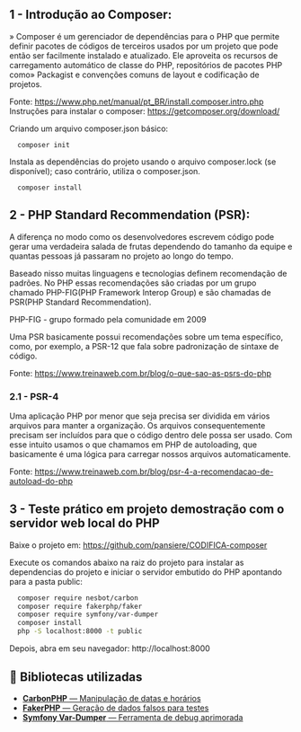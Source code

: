## 1 - Introdução ao Composer:

» Composer é um gerenciador de dependências para o PHP que permite definir pacotes de códigos de terceiros usados por um
projeto que pode então ser facilmente instalado e atualizado. Ele aproveita os recursos de carregamento automático de
classe do PHP, repositórios de pacotes PHP como» Packagist e convenções comuns de layout e codificação de projetos.

Fonte: https://www.php.net/manual/pt_BR/install.composer.intro.php  
Instruções para instalar o composer: https://getcomposer.org/download/

Criando um arquivo composer.json básico:

```BAS
  composer init
```

Instala as dependências do projeto usando o arquivo composer.lock (se disponível); caso contrário, utiliza o
composer.json.

```BAS
  composer install
```

## 2 - PHP Standard Recommendation (PSR):

A diferença no modo como os desenvolvedores escrevem código pode gerar uma verdadeira salada de frutas dependendo do
tamanho da equipe e quantas pessoas já passaram no projeto ao longo do tempo.

Baseado nisso muitas linguagens e tecnologias definem recomendação de padrões. No PHP essas recomendações são criadas
por um grupo chamado PHP-FIG(PHP Framework Interop Group) e são chamadas de PSR(PHP Standard Recommendation).

PHP-FIG - grupo formado pela comunidade em 2009

Uma PSR basicamente possui recomendações sobre um tema específico, como, por exemplo,
a PSR-12 que fala sobre padronização de sintaxe de código.

Fonte: https://www.treinaweb.com.br/blog/o-que-sao-as-psrs-do-php

### 2.1 - PSR-4

Uma aplicação PHP por menor que seja precisa ser dividida em vários arquivos para manter a organização.
Os arquivos consequentemente precisam ser incluídos para que o código dentro dele possa ser usado.
Com esse intuito usamos o que chamamos em PHP de autoloading, que basicamente é uma lógica para carregar
nossos arquivos automaticamente.

Fonte: https://www.treinaweb.com.br/blog/psr-4-a-recomendacao-de-autoload-do-php

## 3 - Teste prático em projeto demostração com o servidor web local do PHP

Baixe o projeto em: https://github.com/pansiere/CODIFICA-composer

Execute os comandos abaixo na raiz do projeto para instalar as dependencias do projeto e iniciar o servidor embutido do
PHP apontando para a pasta public:

```BASH
  composer require nesbot/carbon
  composer require fakerphp/faker
  composer require symfony/var-dumper
  composer install
  php -S localhost:8000 -t public
```

Depois, abra em seu navegador: http://localhost:8000

## 🧰 Bibliotecas utilizadas

- [**CarbonPHP** — Manipulação de datas e horários](https://github.com/CarbonPHP/carbon)
- [**FakerPHP** — Geração de dados falsos para testes](https://github.com/FakerPHP/Faker)
- [**Symfony Var-Dumper** — Ferramenta de debug aprimorada](https://github.com/symfony/var-dumper)


<!--
Fluxo:
  1. Mostrar o composer.json vazio;
  2. Rodar composer require nesbot/carbon;
  3. Mostrar que existe um 'repository/google' de pacotes, lá em Packgist
  4. Mostrar o que apareceu na pasta vendor/, no composer.lock e composer,json;
  5. Rodar e ver o resultado.
-->

